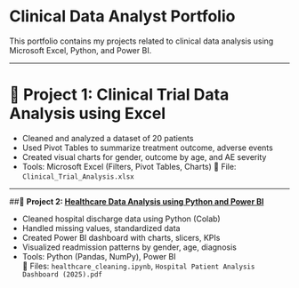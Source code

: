 # Clinical Data Analyst Portfolio

This portfolio contains my projects related to clinical data analysis using Microsoft Excel, Python, and Power BI.

---

# 📁 Project 1: Clinical Trial Data Analysis using Excel

- Cleaned and analyzed a dataset of 20 patients
- Used Pivot Tables to summarize treatment outcome, adverse events
- Created visual charts for gender, outcome by age, and AE severity
- Tools: Microsoft Excel (Filters, Pivot Tables, Charts)
📄 File: `Clinical_Trial_Analysis.xlsx`

---

##📁 **Project 2: [Healthcare Data Analysis using Python and Power BI](./Project-2-Healthcare-Data-Analysis-Python-PowerBI)**

- Cleaned hospital discharge data using Python (Colab)
- Handled missing values, standardized data
- Created Power BI dashboard with charts, slicers, KPIs
- Visualized readmission patterns by gender, age, diagnosis
- Tools: Python (Pandas, NumPy), Power BI  
📄 Files: `healthcare_cleaning.ipynb`, `Hospital Patient Analysis Dashboard (2025).pdf`
  
